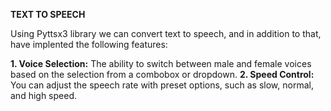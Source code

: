 **TEXT TO SPEECH**

Using Pyttsx3 library we can convert text to speech, and in addition to that, have implented the following features:

**1. Voice Selection:** The ability to switch between male and female voices based on the selection from a combobox or dropdown.
**2. Speed Control:** You can adjust the speech rate with preset options, such as slow, normal, and high speed.
